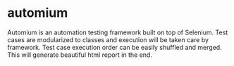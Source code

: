 # automium
Automium is an automation testing framework built on top of Selenium. Test cases are modularized to classes and execution will be taken care by framework. Test case execution order can be easily shuffled and merged. This will generate beautiful html report in the end.
